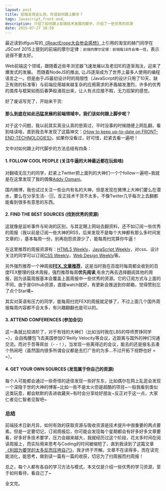 ```yaml
---
layout: post
title: 前端走得这么快，你该如何跟上脚步？
tags: Javascript,front-end,
description: 介绍了如何跟上前端技术发展的脚步，介绍了一些优秀的资源
date: 2015-07-27 10:59
---
```


最近读到dfguo写的[《ReactErope大会参会感想》](http://www.w3ctech.com/topic/1429)上引用的淘宝的赫门同学在JSConf 2015上提到的前端的摩尔定律：`前端的摩尔定理：前端每18月会难一倍`，表示说得不要太好。

Web前端这个领域，跟随着近些年浏览器飞速发展以及老旧IE的逐渐淘汰，迎来了爆发式的发展。 而随着NodeJS的推出, 让JS逐渐成为了世界上最多人使用的编程语言之一。但是由于JS最初设计时的局限性（JavaScirpt的设计只用了10天、缺乏有效的标准等）与前端应用越来越复杂的应用需求的矛盾越发激烈，许多的优秀的类库与框架如雨后春笋般涌现出来，让人有点应接不暇，无力招架的感觉。

好了废话写完了，开始来干货:
#### 那么到底在如此迅猛发展的前端领域中，我们该如何跟上脚步呢？

对于这个问题，我以前其实真没认真的思索过，平时没事的时候随便上网乱翻，看到啥读啥，直到我去年发现了这篇神文：[《How to keep up-to-date on FRONT-END-TECHNOLOGIES》](https://uptodate.frontendrescue.org/)，如果你没看过，好可惜，赶紧去看一遍吧！

文中对如何跟上时代脚步的方法总结有四条：

#### 1. FOLLOW COOL PEOPLE (关注牛逼的大神最近都在玩些啥)
对翻墙无压力的同学，赶紧上Twitter把上面列的大神们一个个follow一遍吧~我就是在这里发现了我的偶像[Addy Osmani](https://github.com/addyosmani)。

国内微博，我也试过关注一些业内有名的大神，但是发现在微博上大神们要么在潜水，要么在分享生活- -|||，反正技术干货不太多，不像Twiiter几乎每次上去翻都能看到很多有意思的东西。

#### 2. FIND THE BEST SOURCES (找到优秀的资源)
这就像是监听事件与轮询的区别，与其定期上网站去翻资料，还不如订阅一些优秀的周报（我以前是订阅一些大神的RSS，后来发现不是每个大神都有那么多时间发文章的），基本每周一份，别再抱怨资源少了，能每周扫完算你牛逼！

在这里推荐的周报资源有：[HTML5 Weekly](http://html5weekly.com/)，[JavaScript Weekly](http://javascriptweekly.com/)，对css、设计关注的同学可以订阅[CSS Weekly](http://css-weekly.com/)，[Web Design Weekly](http://web-design-weekly.com/)等。

另外强烈推荐一个神周报<strong>[FEX_文章推荐](https://github.com/zenany/weekly)</strong>，这是当时我在百度时每周都会收到的百度FEX整理的技术周报，强烈推荐每周<strong>优先阅读</strong>,有余力再去选择翻阅其他的周报，因为该篇周报基本会覆盖上面周报中一些优秀的资源。它的订阅方式与上面的不同，由于是Github资源，直接watch就好，有更新会推送到你邮箱，觉得赞别忘了点个Star噢~

其实对英语有压力的同学，能每周扫完FEX的周报就足够了，不过上面几个国外周报每周内容都不会太多，有兴趣翻翻也是可以的。

#### 3. ATTEND CONFERENCES (参加会议)
这一条就比较进阶了，对于有钱的大神们（比如当时我在LBS的导师贾铮同学~），会自掏腰包飞去美国参加O'Reilly Velocity等会议，近距离与国外的神们沟通交流。而对于吾等屌丝（- -！），当发现一些离得近的会议，能去的还是报名去凑个热闹吧（虽然国内很多所谓会议都是去打广告的为多...不过开拓下视野也好 = =）。

#### 4. GET YOUR OWN SOURCES (发现属于你自己的资源)
每个人可能都会通过一些奇怪的途径发现一些好东东，比如偶尔在网上乱逛会发现一个深隐于世的大神的博客~比如一些不是太火但是超酷的项目~一般我看到类似这类玩意，都会默默的丢进收藏夹~有时会分享给好朋友~反正对于这一点，大家仁者见仁智者见智吧~

### 总结
前端技术日新月异，如何有效的获取资源与吸收资源是技术提升中很重要的两点要素。但是一定要切记，订阅周报后，你可能会发现每个星期都会有好多好多文章要看，好多好多技术要学，压力会越来越大，我就经历过这个阶段，花太多时间在阅读周报上，而实际用来思考与Coding的时间被缩短了，直到我读到了这篇文章[《别因为要学的太多反而压垮自己》](http://mp.weixin.qq.com/s?__biz=MjM5MTA1MjAxMQ==&mid=204580251&idx=1&sn=b2d3b2ee83421935de20b85b02671d78&key=1936e2bc22c2ceb5249d40545a0a04ec316a687c2a618b6da90664af656c928726eb8527f3be1b3cbc76242f6c0da55b&ascene=0&uin=MjM2NDE3Mzk1)，我才终于开解。文章不在读得多，而在读完能消化，能思考，做到读一篇有一篇的收获，切忌为了扫周报而扫周报！

总之，每个人都有各自的学习方法与模式，本文仅是介绍一些优秀的学习资源，至于如何看待，看自己了~

全文完。